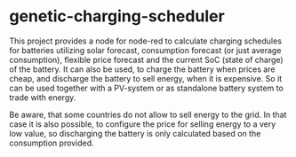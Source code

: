 # genetic-charging-scheduler

This project provides a node for node-red to calculate charging schedules for batteries utilizing solar forecast, consumption forecast (or just average consumption), flexible price forecast and the current SoC (state of charge) of the battery. It can also be used, to charge the battery when prices are cheap, and discharge the battery to sell energy, when it is expensive. So it can be used together with a PV-system or as standalone battery system to trade with energy.

Be aware, that some countries do not allow to sell energy to the grid. In that case it is also possible, to configure the price for selling energy to a very low value, so discharging the battery is only calculated based on the consumption provided.